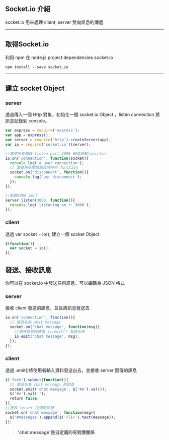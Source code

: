 ## Socket.io 介紹
socket.io 用來處理 client, server 雙向訊息的傳遞

***
## 取得Socket.io
利用 npm 在 node.js project dependencies socket.io
```
npm install --save socket.io
```

***
## 建立 socket Object

### server 
透過傳入一個 Http 對象，初始化一個 socket.io Object ，listen connection 將訊息記錄到 console。 
```javascript
var express = require('express');
var app = express();
var server = require('http').createServer(app);
var io = require('socket.io')(server);

//當使用者開啟 listen port:3000 網頁啟動funciton
io.on('connection', function(socket){
  console.log('a user connection');
  // 當使用者關閉網頁時呼叫 function
  socket.on('disconnect', function(){
    console.log('usr disconnect');
  });
});

//監聽3000 port
server.listen(3000, function(){
  console.log('listening on *: 3000');
});
```

### client 

透過 var socket = io(); 建立一個 socket Object 
```javascript
$(function(){
  var socket = io();
});
```

## 發送、接收訊息

你可以在 socket.io 中發送任何訊息，可以編碼為 JSON 格式

### server
接收 client 發送的訊息，並且將訊息發送去
```javascript
io.on('connection', finction(){
  // 接收名為 chat message
  socket.on('chat message', function(msg){
    //接收訊息後透過 io.emit() 發送出去
    io.emit('chat message', msg);
  });
});
```


### client

透過 .emit()將使用者輸入資料發送出去，並接收 server 回傳的訊息
```javascript
$('form').submit(function(){
  // 發送名為 chat message 的訊息
  socket.emit('chat message', $('#m').val());
  $('#m').val('');
  return false;
});
//接收 server 回傳的訊息
socket.on('chat message', function(msg){
  $('#messages').append($('<li>').text(message));
});
```

> **'chat message'是自定義的有對應關係**

